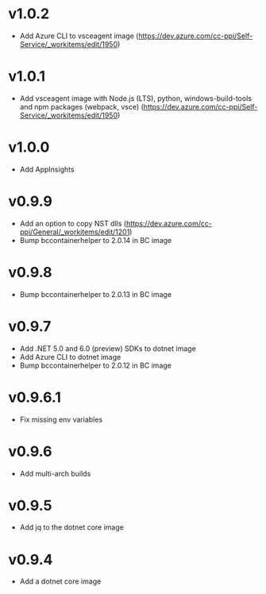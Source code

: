 # v1.0.2

- Add Azure CLI to vsceagent image (https://dev.azure.com/cc-ppi/Self-Service/_workitems/edit/1950)

# v1.0.1

- Add vsceagent image with Node.js (LTS), python, windows-build-tools and npm packages (webpack, vsce) (https://dev.azure.com/cc-ppi/Self-Service/_workitems/edit/1950)

# v1.0.0

- Add AppInsights

# v0.9.9

- Add an option to copy NST dlls (https://dev.azure.com/cc-ppi/General/_workitems/edit/1201)
- Bump bccontainerhelper to 2.0.14 in BC image

# v0.9.8

- Bump bccontainerhelper to 2.0.13 in BC image

# v0.9.7

- Add .NET 5.0 and 6.0 (preview) SDKs to dotnet image
- Add Azure CLI to dotnet image
- Bump bccontainerhelper to 2.0.12 in BC image

# v0.9.6.1

- Fix missing env variables

# v0.9.6

- Add multi-arch builds

# v0.9.5

- Add jq to the dotnet core image

# v0.9.4

- Add a dotnet core image
